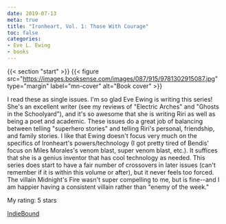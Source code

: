 ```yaml
---
date: 2019-07-13
meta: true
title: "Ironheart, Vol. 1: Those With Courage"
toc: false
categories:
- Eve L. Ewing
- books
---
```


{{< section "start" >}}
{{< figure src="https://images.booksense.com/images/087/915/9781302915087.jpg" type="margin" label="mn-cover" alt="Book cover" >}}

I read these as single issues. I'm so glad Eve Ewing is writing this series! She's an excellent writer (see my reviews of "Electric Arches" and "Ghosts in the Schoolyard"), and it's so awesome that she is writing Riri as well as being a poet and academic. These issues do a great job of balancing between telling "superhero stories" and telling Riri's personal, friendship, and family stories. I like that Ewing doesn't focus very much on the specifics of Ironheart's powers/technology (I got pretty tired of Bendis' focus on Miles Morales's venom blast, super venom blast, etc.). It suffices that she is a genius inventor that has cool technology as needed. This series does start to have a fair number of crossovers in later issues (can't remember if it is within this volume or after), but it never feels too forced. The villain Midnight's Fire wasn't super compelling to me, but is fine--and I am happier having a consistent villain rather than "enemy of the week."

My rating: 5 stars  

[IndieBound](https://www.indiebound.org/book/9781302915087)
